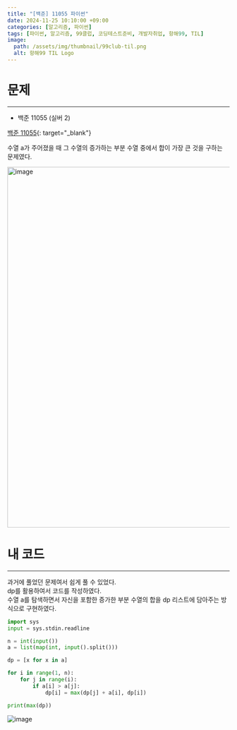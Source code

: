 ```yaml
---
title: "[백준] 11055 파이썬"
date: 2024-11-25 10:10:00 +09:00
categories: [알고리즘, 파이썬]
tags: [파이썬, 알고리즘, 99클럽, 코딩테스트준비, 개발자취업, 항해99, TIL]
image:
  path: /assets/img/thumbnail/99club-til.png
  alt: 항해99 TIL Logo
---
```

# 문제
---
- 백준 11055 (실버 2)

[백준 11055](https://www.acmicpc.net/problem/11055){: target="_blank"}

수열 a가 주어졌을 때 그 수열의 증가하는 부분 수열 중에서 합이 가장 큰 것을 구하는 문제였다.   

<img width="818" alt="image" src="https://github.com/user-attachments/assets/4298e70d-332b-47dd-a536-5fa0c56d538a">

# 내 코드
---
과거에 풀었던 문제여서 쉽게 풀 수 있었다.   
dp를 활용하여서 코드를 작성하였다.   
수열 a를 탐색하면서 자신을 포함한 증가한 부분 수열의 합을 dp 리스트에 담아주는 방식으로 구현하였다.   

```python
import sys
input = sys.stdin.readline

n = int(input())
a = list(map(int, input().split()))

dp = [x for x in a]

for i in range(1, n):
    for j in range(i):
        if a[i] > a[j]:
            dp[i] = max(dp[j] + a[i], dp[i])

print(max(dp))
```

![image](https://github.com/user-attachments/assets/0b4e0c13-6db7-437e-a4b8-0ad14271c2ef)
